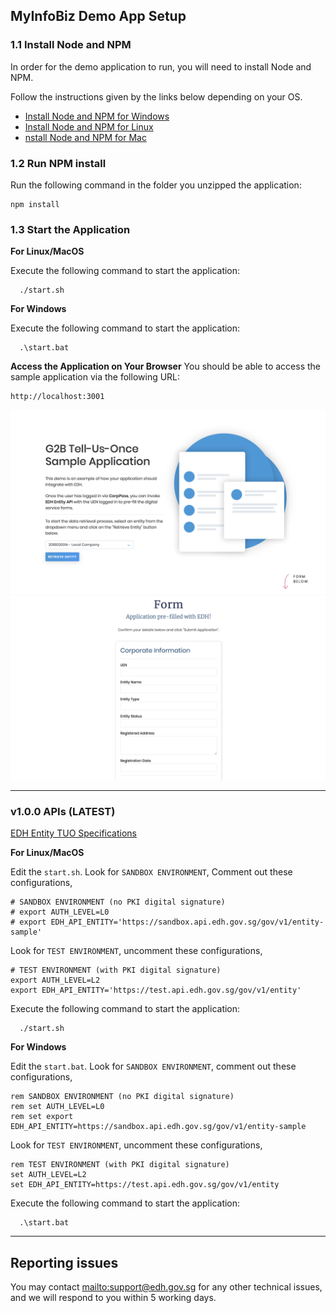 ## MyInfoBiz Demo App Setup

### 1.1 Install Node and NPM

In order for the demo application to run, you will need to install Node and NPM.

Follow the instructions given by the links below depending on your OS.

-   [Install Node and NPM for Windows](http://blog.teamtreehouse.com/install-node-js-npm-windows)
-   [Install Node and NPM for Linux](http://blog.teamtreehouse.com/install-node-js-npm-linux)
-   [nstall Node and NPM for Mac](http://blog.teamtreehouse.com/install-node-js-npm-mac)

### 1.2 Run NPM install

Run the following command in the folder you unzipped the application:

    npm install

### 1.3 Start the Application

**For Linux/MacOS**

Execute the following command to start the application:

      ./start.sh

**For Windows**

Execute the following command to start the application:

      .\start.bat

**Access the Application on Your Browser**
You should be able to access the sample application via the following URL:

    http://localhost:3001

![Demo Screenshot](screenshot_main.png)
![Demo Screenshot](screenshot_form.png)

* * *

### v1.0.0 APIs (LATEST)

[EDH Entity TUO Specifications](https://public.cloud.myinfo.gov.sg/edh/edh-tuo-specs.html)

**For Linux/MacOS**

Edit the `start.sh`. Look for `SANDBOX ENVIRONMENT`, Comment out these configurations,

    # SANDBOX ENVIRONMENT (no PKI digital signature)
    # export AUTH_LEVEL=L0
    # export EDH_API_ENTITY='https://sandbox.api.edh.gov.sg/gov/v1/entity-sample'

Look for `TEST ENVIRONMENT`, uncomment these configurations,

    # TEST ENVIRONMENT (with PKI digital signature)
    export AUTH_LEVEL=L2
    export EDH_API_ENTITY='https://test.api.edh.gov.sg/gov/v1/entity'

Execute the following command to start the application:

      ./start.sh

**For Windows**

Edit the `start.bat`. Look for `SANDBOX ENVIRONMENT`, comment out these configurations,

    rem SANDBOX ENVIRONMENT (no PKI digital signature)
    rem set AUTH_LEVEL=L0
    rem set export EDH_API_ENTITY=https://sandbox.api.edh.gov.sg/gov/v1/entity-sample

Look for `TEST ENVIRONMENT`, uncomment these configurations,

    rem TEST ENVIRONMENT (with PKI digital signature)
    set AUTH_LEVEL=L2
    set EDH_API_ENTITY=https://test.api.edh.gov.sg/gov/v1/entity

Execute the following command to start the application:

      .\start.bat

* * *

## Reporting issues

You may contact <mailto:support@edh.gov.sg> for any other technical issues, and we will respond to you within 5 working days.
